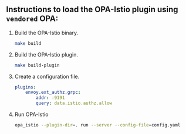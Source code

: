 ##  Instructions to load the OPA-Istio plugin using `vendored` OPA:

1. Build the OPA-Istio binary.
   
   ```bash
   make build
   ```

2. Build the OPA-Istio plugin.

    ```bash
    make build-plugin
    ```

3. Create a configuration file.

    ```yaml
    plugins:
        envoy.ext_authz.grpc:
            addr: :9191
            query: data.istio.authz.allow
    ```

4. Run OPA-Istio

    ```bash
    opa_istio --plugin-dir=. run --server --config-file=config.yaml
    ```

